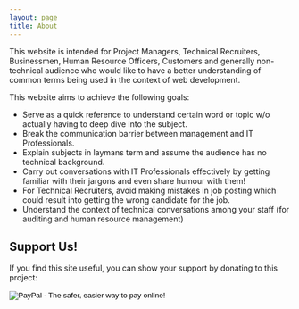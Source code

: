 ```yaml
---
layout: page
title: About
---
```


This website is intended for Project Managers, Technical Recruiters,  Businessmen, Human Resource Officers, Customers and generally non-technical audience who would like to have a better understanding of common terms  being used in the context of web development.

This website aims to achieve the following goals:

* Serve as a quick reference to understand certain word or topic w/o actually having to deep dive into the subject. 
* Break the communication barrier between management and IT Professionals.
* Explain subjects in laymans term and assume the audience has no technical background.
* Carry out conversations with IT Professionals effectively by getting familiar with their jargons and even share humour with them!
* For Technical Recruiters, avoid making mistakes in job posting which could result into getting the wrong candidate for the job.
* Understand the context of technical conversations among your staff (for auditing and human resource management)

## Support Us!

If you find this site useful, you can show your support by donating to this project:

<form action="https://www.paypal.com/cgi-bin/webscr" method="post" target="_top">
<input type="hidden" name="cmd" value="_s-xclick">
<input type="hidden" name="hosted_button_id" value="WW99LMV38TWN6">
<input type="image" src="https://www.paypalobjects.com/en_US/i/btn/btn_donateCC_LG.gif" border="0" name="submit" alt="PayPal - The safer, easier way to pay online!">
<img alt="" border="0" src="https://www.paypalobjects.com/en_US/i/scr/pixel.gif" width="1" height="1">
</form>



